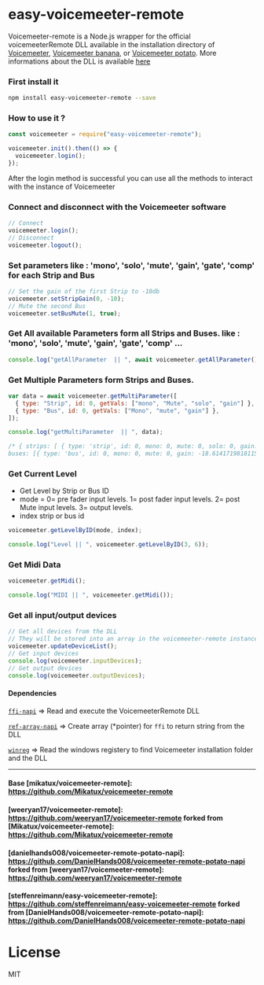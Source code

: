 # easy-voicemeeter-remote

Voicemeeter-remote is a Node.js wrapper for the official voicemeeterRemote DLL available in the installation directory of [Voicemeeter][voicemeeter], [Voicemeeter banana][voicemeeter-banana], or [Voicemeeter potato][voicemeeter-potato]. More informations about the DLL is available [here](https://forum.vb-audio.com/viewtopic.php?f=8&t=346)

### First install it

```sh
npm install easy-voicemeeter-remote --save
```

### How to use it ?

```js
const voicemeeter = require("easy-voicemeeter-remote");

voicemeeter.init().then(() => {
  voicemeeter.login();
});
```

After the login method is successful you can use all the methods to interact with the instance of Voicemeeter

### Connect and disconnect with the Voicemeeter software

```js
// Connect
voicemeeter.login();
// Disconnect
voicemeeter.logout();
```

### Set parameters like : 'mono', 'solo', 'mute', 'gain', 'gate', 'comp' for each Strip and Bus

```js
// Set the gain of the first Strip to -10db
voicemeeter.setStripGain(0, -10);
// Mute the second Bus
voicemeeter.setBusMute(1, true);
```

### Get All available Parameters form all Strips and Buses. like : 'mono', 'solo', 'mute', 'gain', 'gate', 'comp' ...

```js
console.log("getAllParameter  || ", await voicemeeter.getAllParameter());
```

### Get Multiple Parameters form Strips and Buses.

```js
var data = await voicemeeter.getMultiParameter([
  { type: "Strip", id: 0, getVals: ["mono", "Mute", "solo", "gain"] },
  { type: "Bus", id: 0, getVals: ["Mono", "mute", "gain"] },
]);

console.log("getMultiParameter  || ", data);

/* { strips: [ { type: 'strip', id: 0, mono: 0, mute: 0, solo: 0, gain: -10 } ], 
buses: [{ type: 'bus', id: 0, mono: 0, mute: 0, gain: -18.614171981811523 }]} */
```

### Get Current Level

- Get Level by Strip or Bus ID
- mode = 0= pre fader input levels. 1= post fader input levels. 2= post Mute input levels. 3= output levels.
- index strip or bus id

```js
voicemeeter.getLevelByID(mode, index);

console.log("Level || ", voicemeeter.getLevelByID(3, 6));
```

### Get Midi Data

```js
voicemeeter.getMidi();

console.log("MIDI || ", voicemeeter.getMidi());
```

### Get all input/output devices

```js
// Get all devices from the DLL
// They will be stored into an array in the voicemeeter-remote instance
voicemeeter.updateDeviceList();
// Get input devices
console.log(voicemeeter.inputDevices);
// Get output devices
console.log(voicemeeter.outputDevices);
```

#### Dependencies

[`ffi-napi`][ffi] => Read and execute the VoicemeeterRemote DLL

[`ref-array-napi`][ref-array] => Create array (\*pointer) for `ffi` to return string from the DLL

[`winreg`][winreg] => Read the windows registery to find Voicemeeter installation folder and the DLL

---

#### Base [mikatux/voicemeeter-remote]: https://github.com/Mikatux/voicemeeter-remote

#### [weeryan17/voicemeeter-remote]: https://github.com/weeryan17/voicemeeter-remote forked from [Mikatux/voicemeeter-remote]: https://github.com/Mikatux/voicemeeter-remote

#### [danielhands008/voicemeeter-remote-potato-napi]: https://github.com/DanielHands008/voicemeeter-remote-potato-napi forked from [weeryan17/voicemeeter-remote]: https://github.com/weeryan17/voicemeeter-remote

#### [steffenreimann/easy-voicemeeter-remote]: https://github.com/steffenreimann/easy-voicemeeter-remote forked from [DanielHands008/voicemeeter-remote-potato-napi]: https://github.com/DanielHands008/voicemeeter-remote-potato-napi

# License

MIT

[voicemeeter]: https://www.vb-audio.com/Voicemeeter/index.htm
[voicemeeter-banana]: https://www.vb-audio.com/Voicemeeter/banana.htm
[voicemeeter-potato]: https://www.vb-audio.com/Voicemeeter/potato.htm
[voicemeeter-api]: https://github.com/Mikatux/voicemeeter-api
[ffi]: https://www.npmjs.com/package/ffi-napi
[ref-array]: https://www.npmjs.com/package/ref-array
[winreg]: https://www.npmjs.com/package/winreg
